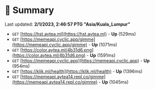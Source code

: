 # 📖 Summary
Last updated: **2/1/2023, 2:46:57 PTG "Asia/Kuala_Lumpur"**

- `GET` [https://hst.aytea.ml](https://hst.aytea.ml) - **Up** (529ms)
- `GET` [https://memeapi.cyclic.app/gimme](https://memeapi.cyclic.app/gimme) - **Up** (1071ms)
- `GET` [https://color.aytea.ml/4b31d6.png](https://color.aytea.ml/4b31d6.png) - **Up** (1591ms)
- `GET` [https://memeapi.cyclic.app](https://memeapi.cyclic.app) - **Up** (954ms)
- `GET` [https://klik.ml/health](https://klik.ml/health) - **Up** (1396ms)
- `GET` [https://memeapi.aytea14.repl.co/gimme](https://memeapi.aytea14.repl.co/gimme) - **Up** (1045ms)
